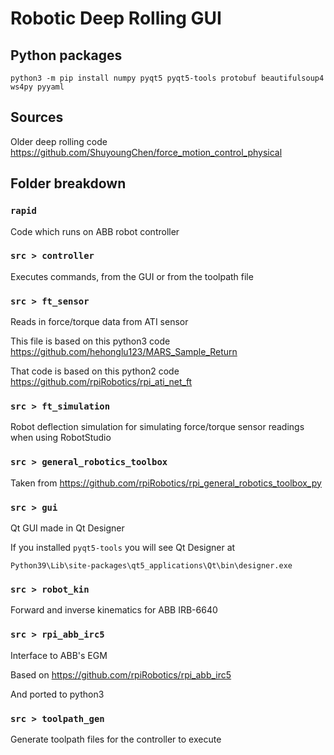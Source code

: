 # Robotic Deep Rolling GUI

## Python packages
`python3 -m pip install numpy pyqt5 pyqt5-tools protobuf beautifulsoup4 ws4py pyyaml`

## Sources

Older deep rolling code https://github.com/ShuyoungChen/force_motion_control_physical

## Folder breakdown

### `rapid`
Code which runs on ABB robot controller

### `src > controller`
Executes commands, from the GUI or from the toolpath file

### `src > ft_sensor`
Reads in force/torque data from ATI sensor

This file is based on this python3 code https://github.com/hehonglu123/MARS_Sample_Return

That code is based on this python2 code https://github.com/rpiRobotics/rpi_ati_net_ft

### `src > ft_simulation`
Robot deflection simulation for simulating force/torque sensor readings when using RobotStudio

### `src > general_robotics_toolbox`
Taken from https://github.com/rpiRobotics/rpi_general_robotics_toolbox_py

### `src > gui`
Qt GUI made in Qt Designer

If you installed `pyqt5-tools` you will see Qt Designer at

`Python39\Lib\site-packages\qt5_applications\Qt\bin\designer.exe`

### `src > robot_kin`
Forward and inverse kinematics for ABB IRB-6640

### `src > rpi_abb_irc5`
Interface to ABB's EGM

Based on https://github.com/rpiRobotics/rpi_abb_irc5

And ported to python3
### `src > toolpath_gen`
Generate toolpath files for the controller to execute